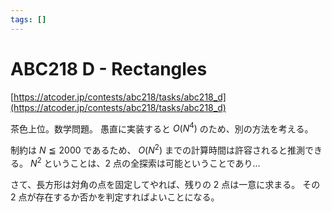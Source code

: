 ```yaml
---
tags: []
---
```


# ABC218 D - Rectangles

[https://atcoder.jp/contests/abc218/tasks/abc218_d](https://atcoder.jp/contests/abc218/tasks/abc218_d)

茶色上位。数学問題。
愚直に実装すると $O(N^4)$ のため、別の方法を考える。

制約は $N≦2000$ であるため、 $O(N^2)$ までの計算時間は許容されると推測できる。
$N^2$ ということは、2 点の全探索は可能ということであり...

さて、長方形は対角の点を固定してやれば、残りの 2 点は一意に求まる。
その 2 点が存在するか否かを判定すればよいことになる。
